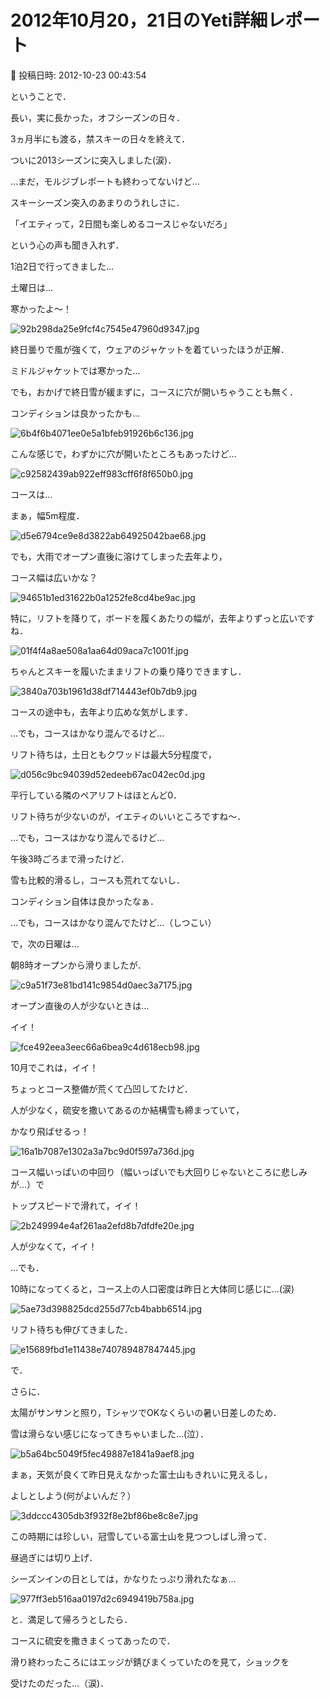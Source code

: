 # 2012年10月20，21日のYeti詳細レポート

📅 投稿日時: 2012-10-23 00:43:54

ということで．





長い，実に長かった，オフシーズンの日々．


3ヵ月半にも渡る，禁スキーの日々を終えて．


ついに2013シーズンに突入しました(涙)．


…まだ，モルジブレポートも終わってないけど…





スキーシーズン突入のあまりのうれしさに．


「イエティって，2日間も楽しめるコースじゃないだろ」


という心の声も聞き入れず．


1泊2日で行ってきました…





土曜日は…


寒かったよ～！




![92b298da25e9fcf4c7545e47960d9347.jpg](images/92b298da25e9fcf4c7545e47960d9347.jpg)




終日曇りで風が強くて，ウェアのジャケットを着ていったほうが正解．


ミドルジャケットでは寒かった…





でも，おかげで終日雪が緩まずに，コースに穴が開いちゃうことも無く．


コンディションは良かったかも…




![6b4f6b4071ee0e5a1bfeb91926b6c136.jpg](images/6b4f6b4071ee0e5a1bfeb91926b6c136.jpg)




こんな感じで，わずかに穴が開いたところもあったけど…




![c92582439ab922eff983cff6f8f650b0.jpg](images/c92582439ab922eff983cff6f8f650b0.jpg)







コースは…


まぁ，幅5m程度．




![d5e6794ce9e8d3822ab64925042bae68.jpg](images/d5e6794ce9e8d3822ab64925042bae68.jpg)




でも，大雨でオープン直後に溶けてしまった去年より，


コース幅は広いかな？




![94651b1ed31622b0a1252fe8cd4be9ac.jpg](images/94651b1ed31622b0a1252fe8cd4be9ac.jpg)




特に，リフトを降りて，ボードを履くあたりの幅が，去年よりずっと広いですね．




![01f4f4a8ae508a1aa64d09aca7c1001f.jpg](images/01f4f4a8ae508a1aa64d09aca7c1001f.jpg)




ちゃんとスキーを履いたままリフトの乗り降りできますし．




![3840a703b1961d38df714443ef0b7db9.jpg](images/3840a703b1961d38df714443ef0b7db9.jpg)




コースの途中も，去年より広めな気がします．


…でも，コースはかなり混んでるけど…





リフト待ちは，土日ともクワッドは最大5分程度で，




![d056c9bc94039d52edeeb67ac042ec0d.jpg](images/d056c9bc94039d52edeeb67ac042ec0d.jpg)




平行している隣のペアリフトはほとんど0．


リフト待ちが少ないのが，イエティのいいところですね～．


…でも，コースはかなり混んでるけど…





午後3時ごろまで滑ったけど．


雪も比較的滑るし，コースも荒れてないし．


コンディション自体は良かったなぁ．


…でも，コースはかなり混んでたけど…（しつこい）





で，次の日曜は…


朝8時オープンから滑りましたが．




![c9a51f73e81bd141c9854d0aec3a7175.jpg](images/c9a51f73e81bd141c9854d0aec3a7175.jpg)




オープン直後の人が少ないときは…


イイ！




![fce492eea3eec66a6bea9c4d618ecb98.jpg](images/fce492eea3eec66a6bea9c4d618ecb98.jpg)




10月でこれは，イイ！


ちょっとコース整備が荒くて凸凹してたけど．


人が少なく，硫安を撒いてあるのか結構雪も締まっていて，


かなり飛ばせるっ！




![16a1b7087e1302a3a7bc9d0f597a736d.jpg](images/16a1b7087e1302a3a7bc9d0f597a736d.jpg)




コース幅いっぱいの中回り（幅いっぱいでも大回りじゃないところに悲しみが…）で


トップスピードで滑れて，イイ！




![2b249994e4af261aa2efd8b7dfdfe20e.jpg](images/2b249994e4af261aa2efd8b7dfdfe20e.jpg)




人が少なくて，イイ！


…でも．


10時になってくると，コース上の人口密度は昨日と大体同じ感じに…(涙)




![5ae73d398825dcd255d77cb4babb6514.jpg](images/5ae73d398825dcd255d77cb4babb6514.jpg)




リフト待ちも伸びてきました．




![e15689fbd1e11438e740789487847445.jpg](images/e15689fbd1e11438e740789487847445.jpg)







で．


さらに．


太陽がサンサンと照り，TシャツでOKなくらいの暑い日差しのため．


雪は滑らない感じになってきちゃいました…(泣）．




![b5a64bc5049f5fec49887e1841a9aef8.jpg](images/b5a64bc5049f5fec49887e1841a9aef8.jpg)







まぁ，天気が良くて昨日見えなかった富士山もきれいに見えるし，


よしとしよう(何がよいんだ？）




![3ddccc4305db3f932f8e2bf86be8c8e7.jpg](images/3ddccc4305db3f932f8e2bf86be8c8e7.jpg)




この時期には珍しい，冠雪している富士山を見つつしばし滑って．


昼過ぎには切り上げ．





シーズンインの日としては，かなりたっぷり滑れたなぁ…




![977ff3eb516aa0197d2c6949419b758a.jpg](images/977ff3eb516aa0197d2c6949419b758a.jpg)







と．満足して帰ろうとしたら．


コースに硫安を撒きまくってあったので．


滑り終わったころにはエッジが錆びまくっていたのを見て，ショックを


受けたのだった…（涙)．
